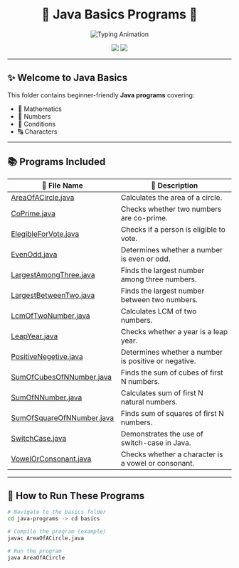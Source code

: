 
<!-- Stylish README for Basics Programs -->

<h1 align="center">
  🌟 Java Basics Programs 🌟
</h1>


<p align="center">
  <img src="https://readme-typing-svg.herokuapp.com?font=Fira+Code&size=25&pause=1000&color=FF5733&center=true&vCenter=true&width=600&lines=🔥+Java+Basics+Programs;💡+Learn+by+Coding;🚀+Beginner+Friendly+Examples;✨+Explore+All+The+Concepts" alt="Typing Animation" />
</p>



<p align="center">
  <img src="https://img.shields.io/badge/Language-Java-red?style=for-the-badge&logo=java" />
  <img src="https://img.shields.io/badge/Folder-Basics-green?style=for-the-badge" />
</p>

---

## ✨ Welcome to **Java Basics**
This folder contains beginner-friendly **Java programs** covering:
- 📏 Mathematics  
- 🔢 Numbers  
- 🔄 Conditions  
- 🔠 Characters  

---

## 📚 Programs Included

| 📂 File Name | 📝 Description |
|--------------|----------------|
| [AreaOfACircle.java](./AreaOfACircle.java) | Calculates the area of a circle. |
| [CoPrime.java](./CoPrime.java) | Checks whether two numbers are co-prime. |
| [ElegibleForVote.java](./ElegibleForVote.java) | Checks if a person is eligible to vote. |
| [EvenOdd.java](./EvenOdd.java) | Determines whether a number is even or odd. |
| [LargestAmongThree.java](./LargestAmongThree.java) | Finds the largest number among three numbers. |
| [LargestBetweenTwo.java](./LargestBetweenTwo.java) | Finds the largest number between two numbers. |
| [LcmOfTwoNumber.java](./LcmOfTwoNumber.java) | Calculates LCM of two numbers. |
| [LeapYear.java](./LeapYear.java) | Checks whether a year is a leap year. |
| [PositiveNegetive.java](./PositiveNegetive.java) | Determines whether a number is positive or negative. |
| [SumOfCubesOfNNumber.java](./SumOfCubesOfNNumber.java) | Finds the sum of cubes of first N numbers. |
| [SumOfNNumber.java](./SumOfNNumber.java) | Calculates sum of first N natural numbers. |
| [SumOfSquareOfNNumber.java](./SumOfSquareOfNNumber.java) | Finds sum of squares of first N numbers. |
| [SwitchCase.java](./SwitchCase.java) | Demonstrates the use of switch-case in Java. |
| [VowelOrConsonant.java](./VowelOrConsonant.java) | Checks whether a character is a vowel or consonant. |


---

## 🚀 How to Run These Programs
```bash
# Navigate to the basics folder
cd java-programs -> cd basics

# Compile the program (example)
javac AreaOfACircle.java

# Run the program
java AreaOfACircle
